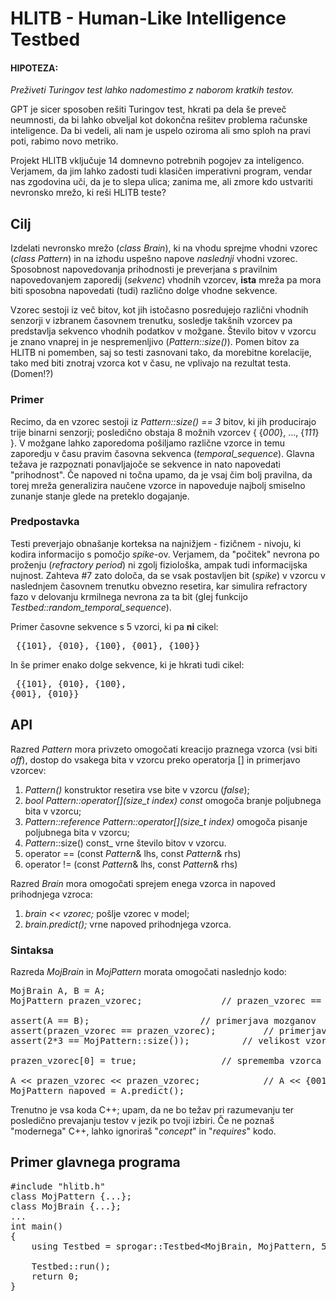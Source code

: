 # HLITB - Human-Like Intelligence Testbed

#### HIPOTEZA:
  _Preživeti Turingov test lahko nadomestimo z naborom kratkih testov._

GPT je sicer sposoben rešiti Turingov test, hkrati pa dela še preveč neumnosti, da bi lahko obveljal kot dokončna rešitev problema računske inteligence. Da bi vedeli, ali nam je uspelo oziroma ali smo sploh na pravi poti, rabimo novo metriko. 

Projekt HLITB vključuje 14 domnevno potrebnih pogojev za inteligenco. Verjamem, da jim lahko zadosti tudi klasičen imperativni program, vendar nas zgodovina uči, da je to slepa ulica; zanima me, ali zmore kdo ustvariti nevronsko mrežo, ki reši HLITB teste?


## Cilj
Izdelati nevronsko mrežo (_class Brain_), ki na vhodu sprejme vhodni vzorec (_class Pattern_) in na izhodu uspešno napove *naslednji* vhodni vzorec. Sposobnost napovedovanja prihodnosti je preverjana s pravilnim napovedovanjem zaporedij (_sekvenc_) vhodnih vzorcev, **ista** mreža pa mora biti sposobna napovedati (tudi) različno dolge vhodne sekvence. 

Vzorec sestoji iz več bitov, kot jih istočasno posredujejo različni vhodnih senzorji v izbranem časovnem trenutku, sosledje takšnih vzorcev pa predstavlja sekvenco vhodnih podatkov v možgane. Število bitov v vzorcu je znano vnaprej in je nespremenljivo (_Pattern::size()_). Pomen bitov za HLITB ni pomemben, saj so testi zasnovani tako, da morebitne korelacije, tako med biti znotraj vzorca kot v času, ne vplivajo na rezultat testa. (Domen!?)

### Primer
Recimo, da en vzorec sestoji iz _Pattern::size() == 3_ bitov, ki jih producirajo trije binarni senzorji; posledično obstaja 8 možnih vzorcev { {_000_}, ..., {_111_} }. V možgane lahko zaporedoma pošiljamo različne vzorce in temu zaporedju v času pravim časovna sekvenca (_temporal_sequence_). Glavna težava je razpoznati ponavljajoče se sekvence in nato napovedati "prihodnost". Če napoved ni točna upamo, da je vsaj čim bolj pravilna, da torej mreža generalizira naučene vzorce in napoveduje najbolj smiselno zunanje stanje glede na preteklo dogajanje.

### Predpostavka
Testi preverjajo obnašanje korteksa na najnižjem - fizičnem - nivoju, ki kodira informacijo s pomočjo _spike_-ov. Verjamem, da "počitek" nevrona po proženju (_refractory period_) ni zgolj fiziološka, ampak tudi informacijska nujnost. Zahteva #7 zato določa, da se vsak postavljen bit (_spike_) v vzorcu v naslednjem časovnem trenutku obvezno resetira, kar simulira refractory fazo v delovanju krmilnega nevrona za ta bit (glej funkcijo _Testbed::random_temporal_sequence_).

Primer časovne sekvence s 5 vzorci, ki pa **ni** cikel: <pre> {{101}, {010}, {100}, {001}, {100}} </pre>
In še primer enako dolge sekvence, ki je hkrati tudi cikel: <pre> {{101}, {010}, {100}, {001}, {010}} </pre>

## API
Razred _Pattern_ mora privzeto omogočati kreacijo praznega vzorca (vsi biti _off_), dostop do vsakega bita v vzorcu preko operatorja [] in primerjavo vzorcev:
1. _Pattern()_ konstruktor resetira vse bite v vzorcu (_false_);
2. _bool Pattern::operator[](size_t index) const_ omogoča branje poljubnega bita v vzorcu;
3. _Pattern::reference Pattern::operator[](size_t index)_ omogoča pisanje poljubnega bita v vzorcu;
4. _Pattern_::size() const_ vrne število bitov v vzorcu.
5. operator == (const _Pattern_& lhs, const _Pattern_& rhs)
6. operator != (const _Pattern_& lhs, const _Pattern_& rhs)

Razred _Brain_ mora omogočati sprejem enega vzorca in napoved prihodnjega vzroca:
1. _brain << vzorec;_ pošlje vzorec v model;
2. _brain.predict();_ vrne napoved prihodnjega vzorca.




### Sintaksa

Razreda _MojBrain_ in _MojPattern_ morata omogočati naslednjo kodo:
<pre>
MojBrain A, B = A;
MojPattern prazen_vzorec;				// prazen_vzorec == {000}
	
assert(A == B);						// primerjava mozganov
assert(prazen_vzorec == prazen_vzorec);			// primerjava vzorcev
assert(2*3 == MojPattern::size());			// velikost vzorca v primeru video 2x3

prazen_vzorec[0] = true;				// sprememba vzorca {000} -> {001}

A << prazen_vzorec << prazen_vzorec;			// A << {001} << {001};
MojPattern napoved = A.predict();
</pre>

Trenutno je vsa koda C++; upam, da ne bo težav pri razumevanju ter posledično prevajanju testov v jezik po tvoji izbiri. Če ne poznaš "modernega" C++, lahko ignoriraš "_concept_" in "_requires_" kodo.


## Primer glavnega programa

<pre>
#include "hlitb.h"
class MojPattern {...};
class MojBrain {...};
...
int main()
{
	using Testbed = sprogar::Testbed&lt;MojBrain, MojPattern, 500/*SimulatedInfinity*/&gt;;
	
	Testbed::run();
	return 0;
}
</pre>


